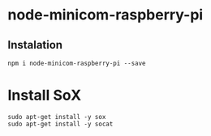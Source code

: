 # node-minicom-raspberry-pi

## Instalation

```
npm i node-minicom-raspberry-pi --save
```
# Install SoX

```
sudo apt-get install -y sox
sudo apt-get install -y socat
```
